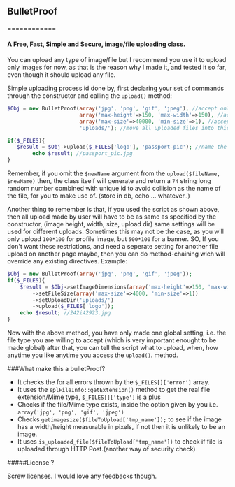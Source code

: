 ## BulletProof
============
#### A Free, Fast, Simple and Secure, image/file uploading class.

You can upload any type of image/file but I recommend you use it to upload only images for now, 
as that is the reason why I made it, and tested it so far, even though it should upload any file.

Simple uploading process id done by, first declaring your set of commands through the constructor and calling the 
`upload()` method: 
````php
$Obj = new BulletProof(array('jpg', 'png', 'gif', 'jpeg'), //accept only these type of files
                       array('max-height'=>150, 'max-width'=>150), //accept only dimensions specified here
                       array('max-size'=>40000, 'min-size'=>1), //accept only in-between these file sizes
                       'uploads/'); //move all uploaded files into this directory. 

if($_FILES){
   $result = $Obj->upload($_FILES['logo'], 'passport-pic'); //name the file/image as 'passport-pic'
        echo $result; //passport_pic.jpg
}
````
Remember, if you omit the `$newName` argument from the `upload($fileName, $newName)` then, the class itself will 
generate and return a `74` string long random number combined with unique id to avoid collision as the name of the file, for you to make use of. (store in db, echo ... whatever..)

Another thing to remember is that, if you used the script as shown above, then all upload made by user will have to be
as same as specified by the constructor, (image height, width, size, upload dir) same settings will be used for different uploads. Sometimes this may not be the case, as you will only upload `100*100` for profile image, but `500*100` for a banner. SO,  If you don't want these restrictions, and need a seperate setting for another file upload on another page maybe, then you can do method-chaining wich will override any existing directives. Example:
````php
$Obj = new BulletProof(array('jpg', 'png', 'gif', 'jpeg'));
if($_FILES){
    $result = $Obj->setImageDimensions(array('max-height'=>150, 'max-width'=>150))
        ->setFileSize(array('max-size'=>4000, 'min-size'=>1))
        ->setUploadDir('uploads/')
        ->upload($_FILES['logo']);
    echo $result; //242i42923.jpg
}
````
Now with the above method, you have only made one global setting, i.e. the file type you are willing to accept (which is very important enought to be made global) after that, you can tell the script what to upload, when, how anytime you like anytime you access the `upload()`. method.  



###What make this a bulletProof? 

* It checks the for all errors thrown by the `$_FILES[]['error']` array. 
* It uses the `splFileInfo::getExtension()` method to get the real file extension/Mime type, `$_FILES[]['type']` is a plus
* Checks if the file/Mime type exists, inside the option given by you i.e. `array('jpg', 'png', 'gif', 'jpeg')`
* Checks `getimagesize($fileToUpload['tmp_name']);` to see if the image has a width/height measurable in pixels, if not then it is unlikely to be an image. 
* It uses `is_uploaded_file($fileToUpload['tmp_name'])` to check if file is uploaded through HTTP Post.(another way of security check)


#####License ? 

Screw licenses. I would love any feedbacks though. 
